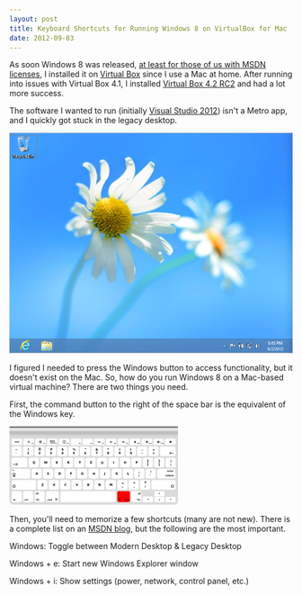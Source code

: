 ```yaml
---
layout: post
title: Keyboard Shortcuts for Running Windows 8 on VirtualBox for Mac
date: 2012-09-03
---
```


As soon Windows 8 was released, [at least for those of us with MSDN licenses](http://msdn.microsoft.com/en-us/windows/apps/br229516.aspx), I installed it on [Virtual Box](https://www.virtualbox.org/) since I use a Mac at home. After running into issues with Virtual Box 4.1, I installed [Virtual Box 4.2 RC2](https://forums.virtualbox.org/viewtopic.php?f=15&t=51081) and had a lot more success.

The software I wanted to run (initially [Visual Studio 2012](http://www.microsoft.com/visualstudio/11/en-us)) isn't a Metro app, and I quickly got stuck in the legacy desktop.

![](/static/img/blog/keyboard-shortcuts-for-running-windows-8-on-virtualbox-for-mac/legacy_desktop.png)

I figured I needed to press the Windows button to access functionality, but it doesn't exist on the Mac. So, how do you run Windows 8 on a Mac-based virtual machine? There are two things you need.

First, the command button to the right of the space bar is the equivalent of the Windows key.

![](/static/img/blog/keyboard-shortcuts-for-running-windows-8-on-virtualbox-for-mac/mac_keyboard.png)

Then, you'll need to memorize a few shortcuts (many are not new). There is a complete list on an [MSDN blog](http://blogs.msdn.com/b/santhoshonline/archive/2012/08/05/windows8-desktop-keyboard-shortcuts.aspx), but the following are the most important.

Windows: Toggle between Modern Desktop & Legacy Desktop

Windows + e: Start new Windows Explorer window

Windows + i: Show settings (power, network, control panel, etc.)